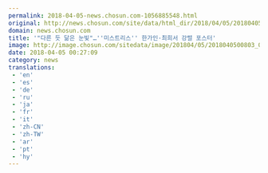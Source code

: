 ```yaml
---
permalink: 2018-04-05-news.chosun.com-1056885548.html
original: http://news.chosun.com/site/data/html_dir/2018/04/05/2018040500826.html
domain: news.chosun.com
title: '"다른 듯 닮은 눈빛"…''미스트리스'' 한가인·최희서 강렬 포스터'
image: http://image.chosun.com/sitedata/image/201804/05/2018040500803_0.jpg
date: 2018-04-05 00:27:09
category: news
translations: 
 - 'en'
 - 'es'
 - 'de'
 - 'ru'
 - 'ja'
 - 'fr'
 - 'it'
 - 'zh-CN'
 - 'zh-TW'
 - 'ar'
 - 'pt'
 - 'hy'
---
```


